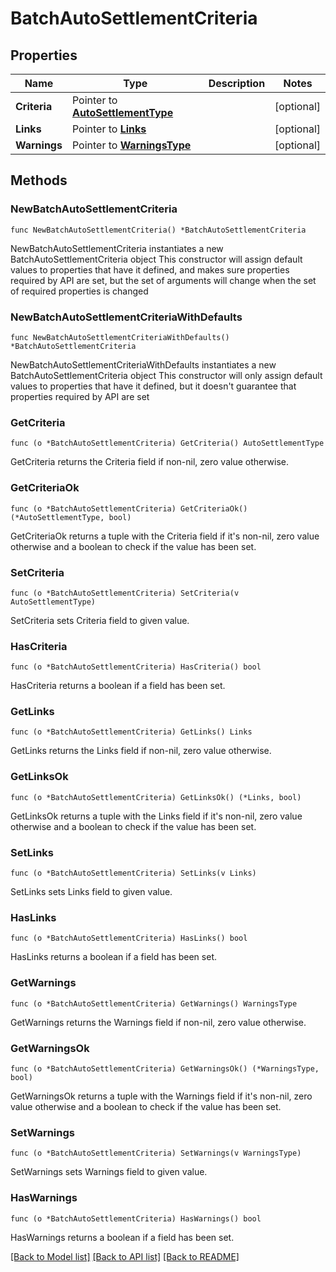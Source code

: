 # BatchAutoSettlementCriteria

## Properties

Name | Type | Description | Notes
------------ | ------------- | ------------- | -------------
**Criteria** | Pointer to [**AutoSettlementType**](AutoSettlementType.md) |  | [optional] 
**Links** | Pointer to [**Links**](Links.md) |  | [optional] 
**Warnings** | Pointer to [**WarningsType**](WarningsType.md) |  | [optional] 

## Methods

### NewBatchAutoSettlementCriteria

`func NewBatchAutoSettlementCriteria() *BatchAutoSettlementCriteria`

NewBatchAutoSettlementCriteria instantiates a new BatchAutoSettlementCriteria object
This constructor will assign default values to properties that have it defined,
and makes sure properties required by API are set, but the set of arguments
will change when the set of required properties is changed

### NewBatchAutoSettlementCriteriaWithDefaults

`func NewBatchAutoSettlementCriteriaWithDefaults() *BatchAutoSettlementCriteria`

NewBatchAutoSettlementCriteriaWithDefaults instantiates a new BatchAutoSettlementCriteria object
This constructor will only assign default values to properties that have it defined,
but it doesn't guarantee that properties required by API are set

### GetCriteria

`func (o *BatchAutoSettlementCriteria) GetCriteria() AutoSettlementType`

GetCriteria returns the Criteria field if non-nil, zero value otherwise.

### GetCriteriaOk

`func (o *BatchAutoSettlementCriteria) GetCriteriaOk() (*AutoSettlementType, bool)`

GetCriteriaOk returns a tuple with the Criteria field if it's non-nil, zero value otherwise
and a boolean to check if the value has been set.

### SetCriteria

`func (o *BatchAutoSettlementCriteria) SetCriteria(v AutoSettlementType)`

SetCriteria sets Criteria field to given value.

### HasCriteria

`func (o *BatchAutoSettlementCriteria) HasCriteria() bool`

HasCriteria returns a boolean if a field has been set.

### GetLinks

`func (o *BatchAutoSettlementCriteria) GetLinks() Links`

GetLinks returns the Links field if non-nil, zero value otherwise.

### GetLinksOk

`func (o *BatchAutoSettlementCriteria) GetLinksOk() (*Links, bool)`

GetLinksOk returns a tuple with the Links field if it's non-nil, zero value otherwise
and a boolean to check if the value has been set.

### SetLinks

`func (o *BatchAutoSettlementCriteria) SetLinks(v Links)`

SetLinks sets Links field to given value.

### HasLinks

`func (o *BatchAutoSettlementCriteria) HasLinks() bool`

HasLinks returns a boolean if a field has been set.

### GetWarnings

`func (o *BatchAutoSettlementCriteria) GetWarnings() WarningsType`

GetWarnings returns the Warnings field if non-nil, zero value otherwise.

### GetWarningsOk

`func (o *BatchAutoSettlementCriteria) GetWarningsOk() (*WarningsType, bool)`

GetWarningsOk returns a tuple with the Warnings field if it's non-nil, zero value otherwise
and a boolean to check if the value has been set.

### SetWarnings

`func (o *BatchAutoSettlementCriteria) SetWarnings(v WarningsType)`

SetWarnings sets Warnings field to given value.

### HasWarnings

`func (o *BatchAutoSettlementCriteria) HasWarnings() bool`

HasWarnings returns a boolean if a field has been set.


[[Back to Model list]](../README.md#documentation-for-models) [[Back to API list]](../README.md#documentation-for-api-endpoints) [[Back to README]](../README.md)


